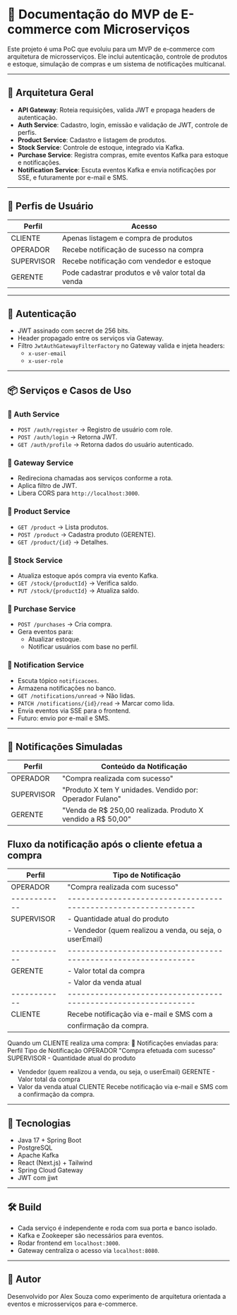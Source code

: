 
# 📘 Documentação do MVP de E-commerce com Microserviços

Este projeto é uma PoC que evoluiu para um MVP de e-commerce com arquitetura de microsserviços. Ele inclui autenticação, controle de produtos e estoque, simulação de compras e um sistema de notificações multicanal.

---

## 🧱 Arquitetura Geral

- **API Gateway**: Roteia requisições, valida JWT e propaga headers de autenticação.
- **Auth Service**: Cadastro, login, emissão e validação de JWT, controle de perfis.
- **Product Service**: Cadastro e listagem de produtos.
- **Stock Service**: Controle de estoque, integrado via Kafka.
- **Purchase Service**: Registra compras, emite eventos Kafka para estoque e notificações.
- **Notification Service**: Escuta eventos Kafka e envia notificações por SSE, e futuramente por e-mail e SMS.

---

## 🧑 Perfis de Usuário

| Perfil     | Acesso                                                        |
|------------|---------------------------------------------------------------|
| CLIENTE    | Apenas listagem e compra de produtos                          |
| OPERADOR   | Recebe notificação de sucesso na compra                       |
| SUPERVISOR | Recebe notificação com vendedor e estoque                     |
| GERENTE    | Pode cadastrar produtos e vê valor total da venda             |

---

## 🔐 Autenticação

- JWT assinado com secret de 256 bits.
- Header propagado entre os serviços via Gateway.
- Filtro `JwtAuthGatewayFilterFactory` no Gateway valida e injeta headers:
  - `x-user-email`
  - `x-user-role`

---

## 📦 Serviços e Casos de Uso

### 🔹 Auth Service
- `POST /auth/register` → Registro de usuário com role.
- `POST /auth/login` → Retorna JWT.
- `GET /auth/profile` → Retorna dados do usuário autenticado.

### 🔹 Gateway Service
- Redireciona chamadas aos serviços conforme a rota.
- Aplica filtro de JWT.
- Libera CORS para `http://localhost:3000`.

### 🔹 Product Service
- `GET /product` → Lista produtos.
- `POST /product` → Cadastra produto (GERENTE).
- `GET /product/{id}` → Detalhes.

### 🔹 Stock Service
- Atualiza estoque após compra via evento Kafka.
- `GET /stock/{productId}` → Verifica saldo.
- `PUT /stock/{productId}` → Atualiza saldo.

### 🔹 Purchase Service
- `POST /purchases` → Cria compra.
- Gera eventos para:
  - Atualizar estoque.
  - Notificar usuários com base no perfil.

### 🔹 Notification Service
- Escuta tópico `notificacoes`.
- Armazena notificações no banco.
- `GET /notifications/unread` → Não lidas.
- `PATCH /notifications/{id}/read` → Marcar como lida.
- Envia eventos via SSE para o frontend.
- Futuro: envio por e-mail e SMS.

---

## 💬 Notificações Simuladas

| Perfil     | Conteúdo da Notificação                                      |
|------------|--------------------------------------------------------------|
| OPERADOR   | "Compra realizada com sucesso"                               |
| SUPERVISOR | "Produto X tem Y unidades. Vendido por: Operador Fulano"     |
| GERENTE    | "Venda de R$ 250,00 realizada. Produto X vendido a R$ 50,00" |


## Fluxo da notificação após o cliente efetua a compra

| Perfil     | Tipo de Notificação                                          |
|------------|--------------------------------------------------------------|
| OPERADOR   | "Compra realizada com sucesso"                               |
|------------|--------------------------------------------------------------|
| SUPERVISOR | - Quantidade atual do produto                                |
|            | - Vendedor (quem realizou a venda, ou seja, o userEmail)     |
|------------|--------------------------------------------------------------|
| GERENTE    | - Valor total da compra                                      |
|            | - Valor da venda atual                                       |
|------------|--------------------------------------------------------------|
| CLIENTE    | Recebe notificação via e-mail e SMS com a                    |
|            |  confirmação da compra.                                      |



Quando um CLIENTE realiza uma compra:
🔔 Notificações enviadas para:
Perfil	Tipo de Notificação
OPERADOR	"Compra efetuada com sucesso"
SUPERVISOR	- Quantidade atual do produto
- Vendedor (quem realizou a venda, ou seja, o userEmail)
GERENTE	- Valor total da compra
- Valor da venda atual
CLIENTE	Recebe notificação via e-mail e SMS com a confirmação da compra.

---

## 🚀 Tecnologias

- Java 17 + Spring Boot
- PostgreSQL
- Apache Kafka
- React (Next.js) + Tailwind
- Spring Cloud Gateway
- JWT com jjwt

---

## 🛠️ Build

- Cada serviço é independente e roda com sua porta e banco isolado.
- Kafka e Zookeeper são necessários para eventos.
- Rodar frontend em `localhost:3000`.
- Gateway centraliza o acesso via `localhost:8080`.

---

## 📎 Autor

Desenvolvido por Alex Souza como experimento de arquitetura orientada a eventos e microsserviços para e-commerce.
